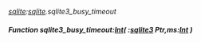 _[sqlite](../../modules/sqlite/sqlite-module.md):[sqlite](../../modules/sqlite/sqlite-module.md).sqlite3\_busy\_timeout_
##### Function sqlite3\_busy\_timeout:[Int](../../modules/wonkey/wonkey-types-int.md)( :[sqlite3](../../modules/sqlite/sqlite-sqlite3.md) Ptr,ms:[Int](../../modules/wonkey/wonkey-types-int.md) )
